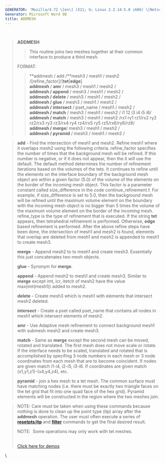 ```yaml
---
GENERATOR: 'Mozilla/4.72 \[en\] (X11; U; Linux 2.2.14-5.0 i686) \[Netscape\]'
Generator: Microsoft Word 98
title: ADDMESH
---
```


 

> **ADDMESH**
>
> > This routine joins two meshes together at their common interface to
> > produce a third mesh.
>
> FORMAT:
>
> > **addmesh / add /**mesh3 / mesh1 / mesh2
> > /\[refine\_factor\]/\[**tet**|**edge**\]\
> > **addmesh** / **amr** / mesh3 / mesh1 / mesh2 /\
> > **addmesh / append** / mesh3 / mesh1 / mesh2 /\
> > **addmesh / delete** / mesh3 / mesh1 / mesh2 /\
> > **addmesh / glue** / mesh3 / mesh1 / mesh2 /\
> > **addmesh / intersect** / pset\_name / mesh1 / mesh2 /\
> > **addmesh / match** / mesh3 / mesh1 / mesh2 / i1 12 i3 i4 i5 i6/\
> > **addmesh / match** / mesh3 / mesh1 / mesh2 /rx1 ry1 rz1/rx2 ry2
> > rz2/rx3 ry3 rz3/rx4 ry4 rz4/rx5 ry5 rz5/rx6/ry6/rz6/\
> > **addmesh / merge**/ mesh3 / mesh1 / mesh2 /\
> > **addmesh / pyramid** / mesh3 / mesh1 / mesh2 /

> **add** - Find the intersection of mesh1 and mesh2. Refine mesh1 where
> it overlaps mesh2 using the following criteria. refine\_factor
> specifies the number of times that the background mesh will be
> refined. If this number is negative, or if it does not appear, then
> the it will use the default. The default method determines the number
> of refinement iterations based on the volumes of the tets. It
> continues to refine until the elements on the interface boundary of
> the background mesh object are within a given factor (5.0) of the
> volume of the elements on the border of the incoming mesh object. This
> factor is a parameter constant called size\_difference in the code
> continue\_refinement.f. For example, if size\_difference is set to
> 5.0, then the background mesh will be refined until the maximum volume
> element on the boundary with the incoming mesh object is no bigger
> than 5 times the volume of the maximum volume element on the border of
> the incoming mesh. refine\_type is the type of refinement that is
> executed. If the string **tet** appears, then tetrahedral refinement
> is performed. Otherwise, **edge** based refinement is performed. After
> the above refine steps have been done, the intersection of mesh1 and
> mesh2 is found, elements that overlap are deleted from mesh1 and mesh2
> is appended to mesh1 to create mesh3.
>
> **merge** - Append mesh2 to to mesh1 and create mesh3. Essentially
> this just concatenates two mesh objects.
>
> **glue** - Synonym for **merge**.
>
> **append** - Append mesh2 to mesh1 and create mesh3. Similar to
> **merge** except imt, icr, itetclr of mesh2 have the value
> max(imt(mesh1)) added to mesh2.
>
> **delete** - Create mesh3 which is mesh1 with elements that intersect
> mesh2 deleted.
>
> **intersect** - Create a pset called pset\_name that contains all
> nodes in mesh1 which intersect elements of mesh2.
>
> **amr** - Use Adaptive mesh refinement to connect background mesh1
> with submesh mesh2 and create mesh3.
>
> **match** - Same as **merge** except the second mesh can be moved,
> rotated and translated. The first mesh does not move scale or rotate.
> If the interface needs to be scaled, translated and rotated that is
> accomplished by specifing 3 node numbers in each mesh or 3 node
> coordinates from each mesh that are to become coincident. If nodes are
> given match i1-i4, i2-i5, i3-i6. If coordinates are given match
> (x1,y1,z1)-(x4,y4,z4), etc.
>
> **pyramid** - join a hex mesh to a tet mesh. The common surface must
> have matching nodes (i.e. there must be exactly two triangle faces on
> the tet grid that fit into one quad face of the hex grid). Pyramid
> elements will be constructed in the region where the two meshes join.

> NOTE: Care must be taken when using these commands because nothing is
> done to clean up the point type (itp) array after the **addmesh**
> operation. The user must often execute a series of
> [**resetpts**/**itp**](RESETPT.html) and **[filter](FILTER.html)**
> commands to get the final desired result.
>
> NOTE:  Some operations may only work with tet meshes.\
>  
>
> [Click here for demos](demos/addmesh/html/main_addmesh.html)

\
